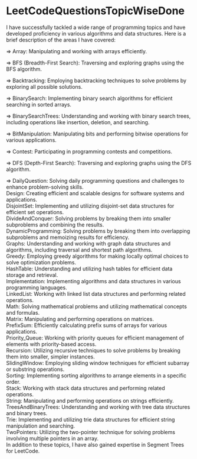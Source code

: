 # LeetCodeQuestionsTopicWiseDone

I have successfully tackled a wide range of programming topics and have developed proficiency in various algorithms and data structures. Here is a brief description of the areas I have covered:

=> Array: Manipulating and working with arrays efficiently.  

=> BFS (Breadth-First Search): Traversing and exploring graphs using the BFS algorithm.  

=> Backtracking: Employing backtracking techniques to solve problems by exploring all possible solutions.     

=> BinarySearch: Implementing binary search algorithms for efficient searching in sorted arrays.  

=> BinarySearchTrees: Understanding and working with binary search trees, including operations like insertion, deletion, and searching.  

=> BitManipulation: Manipulating bits and performing bitwise operations for various applications.  

=> Contest: Participating in programming contests and competitions.    

=> DFS (Depth-First Search): Traversing and exploring graphs using the DFS algorithm.  

=> DailyQuestion: Solving daily programming questions and challenges to enhance problem-solving skills.  
Design: Creating efficient and scalable designs for software systems and applications.  
DisjointSet: Implementing and utilizing disjoint-set data structures for efficient set operations.    
DivideAndConquer: Solving problems by breaking them into smaller subproblems and combining the results.  
DynamicProgramming: Solving problems by breaking them into overlapping subproblems and memoizing results for efficiency.    
Graphs: Understanding and working with graph data structures and algorithms, including traversal and shortest path algorithms.   
Greedy: Employing greedy algorithms for making locally optimal choices to solve optimization problems.  
HashTable: Understanding and utilizing hash tables for efficient data storage and retrieval.  
Implementation: Implementing algorithms and data structures in various programming languages.  
LinkedList: Working with linked list data structures and performing related operations.   
Math: Solving mathematical problems and utilizing mathematical concepts and formulas.  
Matrix: Manipulating and performing operations on matrices.  
PrefixSum: Efficiently calculating prefix sums of arrays for various applications.  
Priority_Queue: Working with priority queues for efficient management of elements with priority-based access.    
Recursion: Utilizing recursive techniques to solve problems by breaking them into smaller, simpler instances.  
SlidingWindow: Employing sliding window techniques for efficient subarray or substring operations.  
Sorting: Implementing sorting algorithms to arrange elements in a specific order.  
Stack: Working with stack data structures and performing related operations.  
String: Manipulating and performing operations on strings efficiently.  
TreesAndBinaryTrees: Understanding and working with tree data structures and binary trees.  
Trie: Implementing and utilizing trie data structures for efficient string manipulation and searching.  
TwoPointers: Utilizing the two-pointer technique for solving problems involving multiple pointers in an array.  
In addition to these topics, I have also gained expertise in Segment Trees for LeetCode.   
